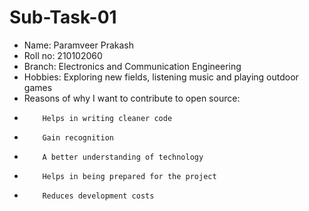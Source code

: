 # Sub-Task-01
* Name: Paramveer Prakash
* Roll no: 210102060
* Branch: Electronics and Communication Engineering
* Hobbies: Exploring new fields, listening music and playing outdoor games
* Reasons of why I want to contribute to open source:
*         Helps in writing cleaner code
*         Gain recognition
*         A better understanding of technology
*         Helps in being prepared for the project
*         Reduces development costs
